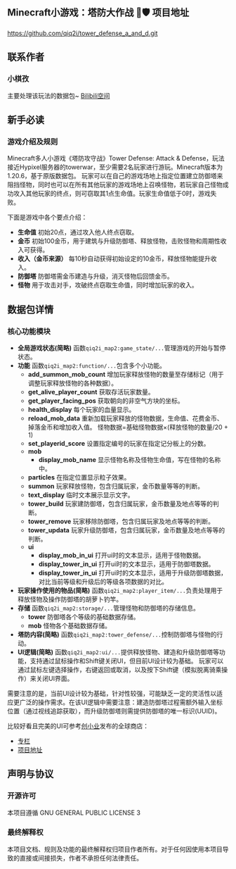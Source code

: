## Minecraft小游戏：塔防大作战 🏰🛡️ 项目地址
https://github.com/qiq2i/tower_defense_a_and_d.git

## 联系作者
### 小棋孜
主要处理该玩法的数据包~
[Bilibili空间](https://space.bilibili.com/355336076)

## 新手必读
### 游戏介绍及规则
Minecraft多人小游戏《塔防攻守战》Tower Defense: Attack & Defense，玩法接近Hypixel服务器的towerwar，至少需要2名玩家进行游玩。Minecraft版本为1.20.6，基于原版数据包。
玩家可以在自己的游戏场地上指定位置建立防御塔来阻挡怪物，同时也可以在所有其他玩家的游戏场地上召唤怪物，若玩家自己怪物成功攻入其他玩家的终点，则可窃取其1点生命值。玩家生命值低于0时，游戏失败。

下面是游戏中各个要点介绍：
- **生命值**
    初始20点，通过攻入他人终点窃取。
- **金币**
    初始100金币，用于建筑与升级防御塔、释放怪物，击败怪物和周期性收入可获得。
- **收入（金币来源）**
    每10秒自动获得初始设定的10金币，释放怪物能提升收入。
- **防御塔**
    防御塔需金币建造与升级，消灭怪物后回馈金币。
- **怪物**
    用于攻击对手，攻破终点窃取生命值，同时增加玩家的收入。

## 数据包详情
### 核心功能模块
- **全局游戏状态(简略)**
函数`qiq2i_map2:game_state/...`管理游戏的开始与暂停状态。
- **功能**
函数`qiq2i_map2:function/...`包含多个小功能。
    - **add_summon_mob_count**
    增加玩家释放怪物的数量至存储标记（用于调整玩家释放怪物的各种数据）。
    - **get_alive_player_count**
    获取存活玩家数量。
    - **get_player_facing_pos**
    获取朝向的非空气方块的坐标。
    - **health_display**
    每个玩家的血量显示。
    - **reload_mob_data**
    重新加载玩家释放的怪物数据，生命值、花费金币、掉落金币和增加收入值。
    怪物数据=基础怪物数据×(释放怪物的数量/20 + 1)
    - **set_playerid_score**
    设置指定编号的玩家在指定记分板上的分数。
    - **mob**
        - **display_mob_name**
        显示怪物名称及怪物生命值，写在怪物的名称中。
    - **particles**
    在指定位置显示粒子效果。
    - **summon**
    玩家释放怪物，包含归属玩家，金币数量等等的判断。
    - **text_display**
    临时文本展示显示文字。
    - **tower_build**
    玩家建防御塔，包含归属玩家，金币数量及地点等等的判断。
    - **tower_remove**
    玩家移除防御塔，包含归属玩家及地点等等的判断。
    - **tower_updata**
    玩家升级防御塔，包含归属玩家，金币数量及地点等等的判断。
    - **ui**
        - **display_mob_in_ui**
        打开ui时的文本显示，适用于怪物数据。
        - **display_tower_in_ui**
        打开ui时的文本显示，适用于防御塔数据。
        - **display_tower_in_ui**
        打开ui时的文本显示，适用于升级防御塔数据，对比当前等级和升级后的等级各项数据的对比。
- **玩家操作使用的物品(简略)**
函数`qiq2i_map2:player_item/...`负责处理用于释放怪物及操作防御塔的胡萝卜钓竿。
- **存储**
函数`qiq2i_map2:storage/...`管理怪物和防御塔的存储信息。
    - **tower**
    防御塔各个等级的基础数据存储。
    - **mob**
    怪物各个基础数据存储。
- **塔防内容(简略)**
函数`qiq2i_map2:tower_defense/...`控制防御塔与怪物的行动。
- **UI逻辑(简略)**
函数`qiq2i_map2:ui/...`提供释放怪物、建造和升级防御塔等功能，支持通过鼠标操作和Shift键关闭UI，但目前UI设计较为基础。
玩家可以通过鼠标左键选择操作，右键返回或取消，以及按下Shift键（模拟脱离骑乘操作）来关闭UI界面。

需要注意的是，当前UI设计较为基础，针对性较强，可能缺乏一定的灵活性以适应更广泛的操作需求。在该UI逻辑中需要注意：建造防御塔过程需额外输入坐标位置（通过视线追踪获取），而升级防御塔则需提供防御塔的唯一标识(UUID)。

比较好看且完美的UI可参考[创小业](https://space.bilibili.com/133430292)发布的全球商店：
- [专栏](https://www.bilibili.com/read/cv34680702)
- [项目地址](https://github.com/HeartingBe/GlobalShop_v3)



## 声明与协议

### 开源许可
本项目遵循 GNU GENERAL PUBLIC LICENSE 3

### 最终解释权
本项目文档、规则及功能的最终解释权归项目作者所有。对于任何因使用本项目导致的直接或间接损失，作者不承担任何法律责任。